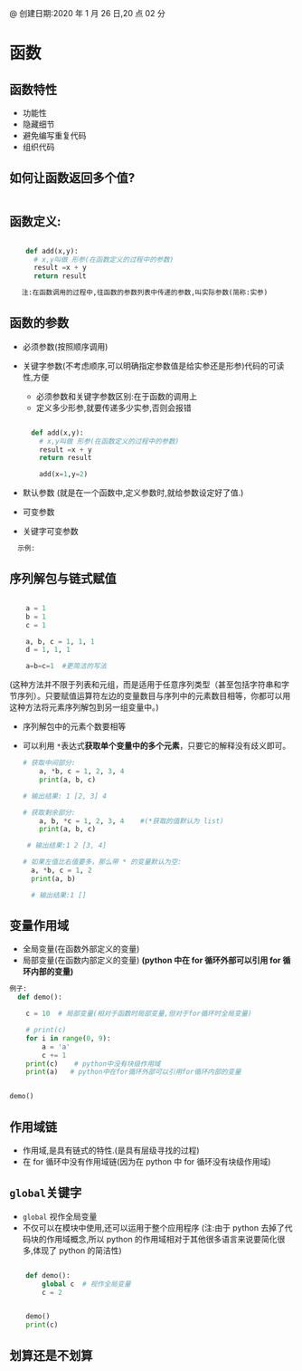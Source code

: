 @ 创建日期:2020 年 1 月 26 日,20 点 02 分

# 函数

## 函数特性

- 功能性
- 隐藏细节
- 避免编写重复代码
- 组织代码

## 如何让函数返回多个值?

```py

```

## 函数定义:

```py

    def add(x,y):
      # x,y叫做 形参(在函数定义的过程中的参数)
      result =x + y
      return result

   注:在函数调用的过程中,往函数的参数列表中传递的参数,叫实际参数(简称:实参)
```

## 函数的参数

- 必须参数(按照顺序调用)
- 关键字参数(不考虑顺序,可以明确指定参数值是给实参还是形参)代码的可读性,方便

  - 必须参数和关键字参数区别:在于函数的调用上
  - 定义多少形参,就要传递多少实参,否则会报错

  ```py

    def add(x,y):
      # x,y叫做 形参(在函数定义的过程中的参数)
      result =x + y
      return result

      add(x=1,y=2)

  ```

- 默认参数 (就是在一个函数中,定义参数时,就给参数设定好了值.)
- 可变参数
- 关键字可变参数

```py
  示例:

```

## 序列解包与链式赋值

```py

    a = 1
    b = 1
    c = 1

    a, b, c = 1, 1, 1
    d = 1, 1, 1

    a=b=c=1  #更简洁的写法

```

(这种方法并不限于列表和元组，而是适用于任意序列类型（甚至包括字符串和字节序列）。只要赋值运算符左边的变量数目与序列中的元素数目相等，你都可以用这种方法将元素序列解包到另一组变量中。)

- 序列解包中的元素个数要相等
- 可以利用 `*`表达式**获取单个变量中的多个元素**，只要它的解释没有歧义即可。

  ```py
  # 获取中间部分:
      a, *b, c = 1, 2, 3, 4
      print(a, b, c)

  # 输出结果: 1 [2, 3] 4

  # 获取剩余部分:
      a, b, *c = 1, 2, 3, 4    #(*获取的值默认为 list)
      print(a, b, c)

   # 输出结果:1 2 [3, 4]

  # 如果左值比右值要多，那么带 * 的变量默认为空:
    a, *b, c = 1, 2
    print(a, b)

    # 输出结果:1 []

  ```

## 变量作用域

- 全局变量(在函数外部定义的变量)
- 局部变量(在函数内部定义的变量)
  **(python 中在 for 循环外部可以引用 for 循环内部的变量)**

```py
例子:
  def demo():

    c = 10  # 局部变量(相对于函数时局部变量,但对于for循环时全局变量)

    # print(c)
    for i in range(0, 9):
        a = 'a'
        c += 1
    print(c)    # python中没有块级作用域
    print(a)   # python中在for循环外部可以引用for循环内部的变量


demo()

```

## 作用域链

- 作用域,是具有链式的特性.(是具有层级寻找的过程)
- 在 for 循环中没有作用域链(因为在 python 中 for 循环没有块级作用域)

## `global`关键字

- `global` 视作全局变量
- 不仅可以在模块中使用,还可以运用于整个应用程序
  (注:由于 python 去掉了代码块的作用域概念,所以 python 的作用域相对于其他很多语言来说要简化很多,体现了 python 的简洁性)

```py

    def demo():
        global c  # 视作全局变量
        c = 2


    demo()
    print(c)

```

## 划算还是不划算
